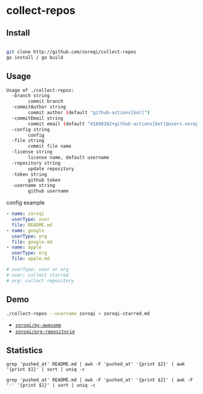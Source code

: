 # collect-repos 

## Install

```bash

git clone http://github.com/zoroqi/collect-repos
go install / go build
```

## Usage

```bash
Usage of ./collect-repos:
  -branch string
    	commit branch
  -commitAuthor string
    	commit author (default "github-actions[bot]")
  -commitEmail string
    	commit email (default "41898282+github-actions[bot]@users.noreply.github.com")
  -config string
    	config
  -file string
    	commit file name
  -license string
    	license name, default username
  -repository string
    	update repository
  -token string
    	github token
  -username string
    	github username
```

config example

```yaml
- name: zoroqi
  userType: user
  file: README.md
- name: google
  userType: org
  file: google.md
- name: apple
  userType: org
  file: apple.md

# userType: user or org
# user: collect starred
# org: collect repository
```

## Demo

```bash
./collect-repos --username zoroqi > zoroqi-starred.md
```

- [`zoroqi/my-awesome`](https://github.com/zoroqi/my-awesome)
- [`zoroqi/org-repositorie`](https://github.com/zoroqi/org-repositories)

## Statistics

`grep 'pushed_at' README.md | awk -F 'pushed_at' '{print $2}' | awk '{print $1}' | sort | uniq -c`

`grep 'pushed_at' README.md | awk -F 'pushed_at' '{print $2}' | awk -F '-' '{print $1}' | sort | uniq -c`

